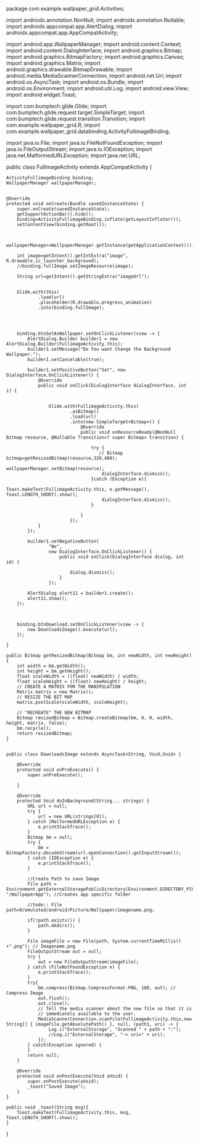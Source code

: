 package com.example.wallpaper_grid.Activities;

import androidx.annotation.NonNull;
import androidx.annotation.Nullable;
import androidx.appcompat.app.AlertDialog;
import androidx.appcompat.app.AppCompatActivity;

import android.app.WallpaperManager;
import android.content.Context;
import android.content.DialogInterface;
import android.graphics.Bitmap;
import android.graphics.BitmapFactory;
import android.graphics.Canvas;
import android.graphics.Matrix;
import android.graphics.drawable.BitmapDrawable;
import android.media.MediaScannerConnection;
import android.net.Uri;
import android.os.AsyncTask;
import android.os.Bundle;
import android.os.Environment;
import android.util.Log;
import android.view.View;
import android.widget.Toast;

import com.bumptech.glide.Glide;
import com.bumptech.glide.request.target.SimpleTarget;
import com.bumptech.glide.request.transition.Transition;
import com.example.wallpaper_grid.R;
import com.example.wallpaper_grid.databinding.ActivityFullimageBinding;

import java.io.File;
import java.io.FileNotFoundException;
import java.io.FileOutputStream;
import java.io.IOException;
import java.net.MalformedURLException;
import java.net.URL;

public class FullimageActivity extends AppCompatActivity {


    ActivityFullimageBinding binding;
    WallpaperManager wallpaperManager;


    @Override
    protected void onCreate(Bundle savedInstanceState) {
        super.onCreate(savedInstanceState);
        getSupportActionBar().hide();
        binding=ActivityFullimageBinding.inflate(getLayoutInflater());
        setContentView(binding.getRoot());


        wallpaperManager=WallpaperManager.getInstance(getApplicationContext());

        int image=getIntent().getIntExtra("image", R.drawable.ic_launcher_background);
        //binding.fullImage.setImageResource(image);

        String url=getIntent().getStringExtra("imageUrl");


        Glide.with(this)
                .load(url)
                .placeholder(R.drawable.progress_animation)
                .into(binding.fullImage);




        binding.btnSetAsWallpaper.setOnClickListener(view -> {
            AlertDialog.Builder builder1 = new AlertDialog.Builder(FullimageActivity.this);
            builder1.setMessage("Do You want Change the Background Wallpaper.");
            builder1.setCancelable(true);

            builder1.setPositiveButton("Set", new DialogInterface.OnClickListener() {
                @Override
                public void onClick(DialogInterface dialogInterface, int i) {


                    Glide.with(FullimageActivity.this)
                            .asBitmap()
                            .load(url)
                            .into(new SimpleTarget<Bitmap>() {
                                @Override
                                public void onResourceReady(@NonNull Bitmap resource, @Nullable Transition<? super Bitmap> transition) {

                                    try {
                                       // Bitmap bitmap=getResizedBitmap(resource,320,480);
                                        wallpaperManager.setBitmap(resource);
                                        dialogInterface.dismiss();
                                    }catch (Exception e){
                                        Toast.makeText(FullimageActivity.this, e.getMessage(), Toast.LENGTH_SHORT).show();
                                        dialogInterface.dismiss();
                                    }

                                }
                            });
                }
            });

            builder1.setNegativeButton(
                    "No",
                    new DialogInterface.OnClickListener() {
                        public void onClick(DialogInterface dialog, int id) {

                            dialog.dismiss();
                        }
                    });

            AlertDialog alert11 = builder1.create();
            alert11.show();
        });



        binding.btnDownload.setOnClickListener(view -> {
            new DownloadsImage().execute(url);
        });

    }

    public Bitmap getResizedBitmap(Bitmap bm, int newWidth, int newHeight) {
        int width = bm.getWidth();
        int height = bm.getHeight();
        float scaleWidth = ((float) newWidth) / width;
        float scaleHeight = ((float) newHeight) / height;
        // CREATE A MATRIX FOR THE MANIPULATION
        Matrix matrix = new Matrix();
        // RESIZE THE BIT MAP
        matrix.postScale(scaleWidth, scaleHeight);

        // "RECREATE" THE NEW BITMAP
        Bitmap resizedBitmap = Bitmap.createBitmap(bm, 0, 0, width, height, matrix, false);
        bm.recycle();
        return resizedBitmap;
    }


    public class DownloadsImage extends AsyncTask<String, Void,Void> {

        @Override
        protected void onPreExecute() {
            super.onPreExecute();

        }

        @Override
        protected Void doInBackground(String... strings) {
            URL url = null;
            try {
                url = new URL(strings[0]);
            } catch (MalformedURLException e) {
                e.printStackTrace();
            }
            Bitmap bm = null;
            try {
                bm =    BitmapFactory.decodeStream(url.openConnection().getInputStream());
            } catch (IOException e) {
                e.printStackTrace();
            }

            //Create Path to save Image
            File path = Environment.getExternalStoragePublicDirectory(Environment.DIRECTORY_PICTURES+ "/WallpaperApp"); //Creates app specific folder

            //todo:: File path=0/emulated/android/Picture/Wallpaper/imagename.png;

            if(!path.exists()) {
                path.mkdirs();
            }

            File imageFile = new File(path, System.currentTimeMillis() +".png"); // Imagename.png
            FileOutputStream out = null;
            try {
                out = new FileOutputStream(imageFile);
            } catch (FileNotFoundException e) {
                e.printStackTrace();
            }
            try{
                bm.compress(Bitmap.CompressFormat.PNG, 100, out); // Compress Image
                out.flush();
                out.close();
                // Tell the media scanner about the new file so that it is
                // immediately available to the user.
                MediaScannerConnection.scanFile(FullimageActivity.this,new String[] { imageFile.getAbsolutePath() }, null, (path1, uri) -> {
                    Log.i("ExternalStorage", "Scanned " + path + ":");
                    //Log.i("ExternalStorage", "-> uri=" + uri);
                });
            } catch(Exception ignored) {
            }
            return null;
        }

        @Override
        protected void onPostExecute(Void aVoid) {
            super.onPostExecute(aVoid);
            _toast("Saved Image");
        }
    }

    public void _toast(String msg){
        Toast.makeText(FullimageActivity.this, msg, Toast.LENGTH_SHORT).show();
    }
}
